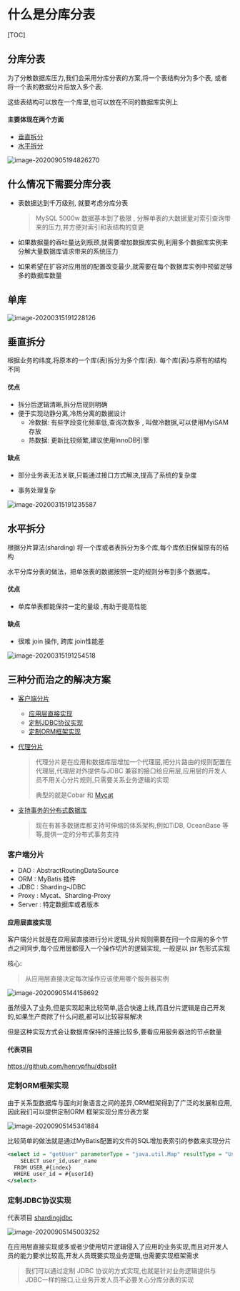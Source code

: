 # 什么是分库分表

[TOC]

## 分库分表

为了分散数据库压力,我们会采用分库分表的方案,将一个表结构分为多个表, 或者将一个表的数据分片后放入多个表.

这些表结构可以放在一个库里,也可以放在不同的数据库实例上

#### 主要体现在两个方面

- [垂直拆分](#垂直拆分)
- [水平拆分](#水平拆分)

![image-20200905194826270](../../../assets/image-20200905194826270.png)

## 什么情况下需要分库分表

- 表数据达到千万级别, 就要考虑分库分表

  > MySQL 5000w 数据基本到了极限 , 分解单表的大数据量对索引查询带来的压力,并方便对索引和表结构的变更

- 如果数据量的吞吐量达到瓶颈,就需要增加数据库实例,利用多个数据库实例来分解大量数据库请求带来的系统压力
- 如果希望在扩容对应用层的配置改变最少,就需要在每个数据库实例中预留足够多的数据库数量

## 单库

![image-20200315191228126](../../../assets/image-20200315191228126.png)

## 垂直拆分

根据业务的纬度,将原本的一个库(表)拆分为多个库(表). 每个库(表)与原有的结构不同

#### 优点

- 拆分后逻辑清晰,拆分后规则明确
- 便于实现动静分离,冷热分离的数据设计
  - 冷数据: 有些字段变化频率低,查询次数多 , 叫做冷数据,可以使用MyiSAM存放
  - 热数据: 更新比较频繁,建议使用InnoDB引擎

#### 缺点

- 部分业务表无法关联,只能通过接口方式解决,提高了系统的复杂度

- 事务处理复杂

![image-20200315191235587](../../../assets/image-20200315191235587.png)

## 水平拆分

根据分片算法(sharding) 将一个库或者表拆分为多个库,每个库依旧保留原有的结构

水平分库分表的做法，把单张表的数据按照一定的规则分布到多个数据库。

#### 优点

- 单库单表都能保持一定的量级 ,有助于提高性能

#### 缺点

- 很难 join 操作, 跨库 join性能差

![image-20200315191254518](../../../assets/image-20200315191254518.png)

## 三种分而治之的解决方案

- [客户端分片](##客户端分片)

  - [应用层直接实现](#应用层直接实现)
  - [定制JDBC协议实现](#定制JDBC协议实现)
  - [定制ORM框架实现](#定制ORM框架实现)

- [代理分片](#代理分片)

  > 代理分片是在应用和数据库层增加一个代理层,把分片路由的规则配置在代理层,代理层对外提供与JDBC 兼容的接口给应用层,应用层的开发人员不用关心分片规则,只需要关系业务逻辑的实现
  >
  > 典型的就是Cobar 和 [Mycat](020-Mycat.md) 

- [支持事务的分布式数据库](#支持事务的分布式数据库)

  > 现在有甚多数据库都支持可伸缩的体系架构,例如TiDB, OceanBase 等等,提供一定的分布式事务支持

### 客户端分片

- DAO : AbstractRoutingDataSource 
- ORM : MyBatis 插件 
- JDBC : Sharding-JDBC 
- Proxy : Mycat、Sharding-Proxy 
- Server : 特定数据库或者版本

#### 应用层直接实现

客户端分片就是在应用层直接进行分片逻辑,分片规则需要在同一个应用的多个节点之间同步,每个应用层都侵入一个操作切片的逻辑实现, 一般是以 jar 包形式实现

核心:

> 从应用层直接决定每次操作应该使用哪个服务器实例

![image-20200905144158692](../../../assets/image-20200905144158692.png)

虽然侵入了业务,但是实现起来比较简单,适合快速上线,而且分片逻辑是自己开发的,如果生产商除了什么问题,都可以比较容易解决

但是这种实现方式会让数据库保持的连接比较多,要看应用服务器池的节点数量

#### 代表项目

https://github.com/henrypfhu/dbsplit

### 定制ORM框架实现

由于关系型数据库与面向对象语言之间的差异,ORM框架得到了广泛的发展和应用,因此我们可以提供定制ORM 框架实现分库分表方案

![image-20200905145341884](../../../assets/image-20200905145341884.png)

比较简单的做法就是通过MyBatis配置的文件的SQL增加表索引的参数来实现分片

```xml
<select id = "getUser" parameterType = "java.util.Map" resultType = "User">
	SELECT user_id,user_name
  FROM USER_#{index}
  WHERE user_id = #{userId}
</select>
```

### 定制JDBC协议实现

代表项目 [shardingjdbc](http://shardingsphere.apache.org/index_zh.html)

![image-20200905145003252](../../../assets/image-20200905145003252.png)

在应用层直接实现或多或者少使用切片逻辑侵入了应用的业务实现,而且对开发人员的能力要求比较高,开发人员既要实现业务逻辑,也需要实现框架需求

> 我们可以通过定制 JDBC 协议的方式实现,也就是针对业务逻辑提供与JDBC一样的接口,让业务开发人员不必要关心分库分表的实现

